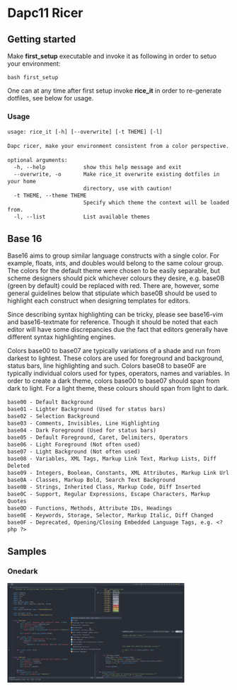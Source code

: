 # Dapc11 Ricer

## Getting started

Make __first_setup__ executable and invoke it as following in order to setuo your environment:

```shell
bash first_setup
```

One can at any time after first setup invoke __rice_it__ in order to re-generate dotfiles, see below for usage.

### Usage

```shell
usage: rice_it [-h] [--overwrite] [-t THEME] [-l]

Dapc ricer, make your environment consistent from a color perspective.

optional arguments:
  -h, --help            show this help message and exit
  --overwrite, -o       Make rice_it overwrite existing dotfiles in your home
                        directory, use with caution!
  -t THEME, --theme THEME
                        Specify which theme the context will be loaded from.
  -l, --list            List available themes
```

## Base 16

Base16 aims to group similar language constructs with a single color. For example, floats, ints, and doubles would belong to the same colour group. The colors for the default theme were chosen to be easily separable, but scheme designers should pick whichever colours they desire, e.g. base0B (green by default) could be replaced with red. There are, however, some general guidelines below that stipulate which base0B should be used to highlight each construct when designing templates for editors.

Since describing syntax highlighting can be tricky, please see base16-vim and base16-textmate for reference. Though it should be noted that each editor will have some discrepancies due the fact that editors generally have different syntax highlighting engines.

Colors base00 to base07 are typically variations of a shade and run from darkest to lightest. These colors are used for foreground and background, status bars, line highlighting and such. Colors base08 to base0F are typically individual colors used for types, operators, names and variables. In order to create a dark theme, colors base00 to base07 should span from dark to light. For a light theme, these colours should span from light to dark.

    base00 - Default Background
    base01 - Lighter Background (Used for status bars)
    base02 - Selection Background
    base03 - Comments, Invisibles, Line Highlighting
    base04 - Dark Foreground (Used for status bars)
    base05 - Default Foreground, Caret, Delimiters, Operators
    base06 - Light Foreground (Not often used)
    base07 - Light Background (Not often used)
    base08 - Variables, XML Tags, Markup Link Text, Markup Lists, Diff Deleted
    base09 - Integers, Boolean, Constants, XML Attributes, Markup Link Url
    base0A - Classes, Markup Bold, Search Text Background
    base0B - Strings, Inherited Class, Markup Code, Diff Inserted
    base0C - Support, Regular Expressions, Escape Characters, Markup Quotes
    base0D - Functions, Methods, Attribute IDs, Headings
    base0E - Keywords, Storage, Selector, Markup Italic, Diff Changed
    base0F - Deprecated, Opening/Closing Embedded Language Tags, e.g. <?php ?>

## Samples

### Onedark
<img src="./onedarker.png" alt="onedarker" width="400px">

